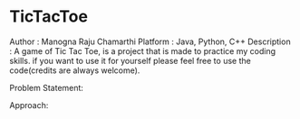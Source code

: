 # TicTacToe

Author       : Manogna Raju Chamarthi
Platform     : Java, Python, C++
Description  : A game of Tic Tac Toe, is a project that is made to practice my coding skills.
               if you want to use it for yourself please feel free to use the code(credits are always welcome).
               

Problem Statement:

Approach: